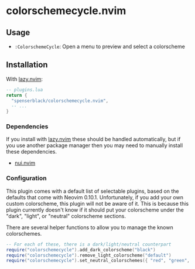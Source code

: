 # colorschemecycle.nvim

## Usage

- `:ColorschemeCycle`: Open a menu to preview and select a colorscheme

## Installation

With [lazy.nvim][lazy-nvim]:

```lua
-- plugins.lua
return {
  "spenserblack/colorschemecycle.nvim",
  -- ...
}
```

### Dependencies

If you install with [lazy.nvim][lazy-nvim] these should be handled automatically, but if you use
another package manager then you may need to manually install these dependencies.

- [nui.nvim](https://github.com/MunifTanjim/nui.nvim)

[lazy-nvim]: https://github.com/folke/lazy.nvim

### Configuration

This plugin comes with a default list of selectable plugins, based on the defaults that
come with Neovim 0.10.1. Unfortunately, if you add your own custom colorscheme, this
plugin will not be aware of it. This is because this plugin currently doesn't know if it
should put your colorscheme under the "dark", "light", or "neutral" colorscheme sections.

There are several helper functions to allow you to manage the known colorschemes.

```lua
-- For each of these, there is a dark/light/neutral counterpart
require("colorschemecycle").add_dark_colorscheme("black")
require("colorschemecycle").remove_light_colorscheme("default")
require("colorschemecycle").set_neutral_colorschemes({ "red", "green", "blue" })
```
